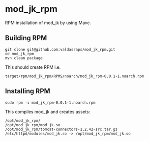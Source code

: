 # mod_jk_rpm

RPM installation of mod_jk by using Mave.

## Building RPM

```
git clone git@github.com:valdasraps/mod_jk_rpm.git
cd mod_jk_rpm
mvn clean package
```

This should create RPM i.e. 
```
target/rpm/mod_jk_rpm/RPMS/noarch/mod_jk_rpm-0.0.1-1.noarch.rpm
```

## Installing RPM

```
sudo rpm -i mod_jk_rpm-0.0.1-1.noarch.rpm
```
This compiles mod_jk and creates assets:
```
/opt/mod_jk_rpm/
/opt/mod_jk_rpm/mod_jk.so
/opt/mod_jk_rpm/tomcat-connectors-1.2.42-src.tar.gz
/etc/httpd/modules/mod_jk.so -> /opt/mod_jk_rpm/mod_jk.so
```
